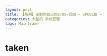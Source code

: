 ```yaml
---
layout: post
title: 【系列】定制你自己的z/OS-其四 ~ SPOOL篇 ~
categories: 大型机 系统管理
tags: Mainframe
---
```


# taken